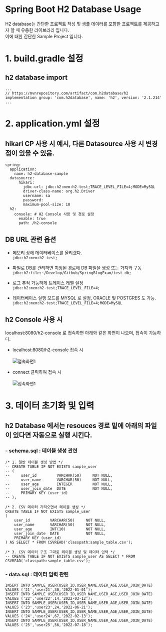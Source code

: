 # Spring Boot H2 Database Usage

H2 database는 간단한 프로젝트 작성 및 샘플 데이터를 포함한 프로젝트를 제공하고자 할 때 
유용한 라이브러리 입니다. <br/> 이에 대한 간단한 Sample Project 입니다.

# 1. build.gradle 설정

## h2 database import
``` 
...
// https://mvnrepository.com/artifact/com.h2database/h2
implementation group: 'com.h2database', name: 'h2', version: '2.1.214' 
...
```

# 2. application.yml 설정
## hikari CP 사용 시 예시, 다른 Datasource 사용 시 변경점이 있을 수 있음.
```
spring:
  application:
    name: h2-database-sample
  datasource:
      hikari:
        jdbc-url: jdbc:h2:mem:h2-test;TRACE_LEVEL_FILE=4;MODE=MySQL
        driver-class-name: org.h2.Driver
        username: sa
        password:
        maximum-pool-size: 10
  h2:
    console: # H2 Console 사용 및 경로 설정
      enable: true
      path: /h2-console
```
## DB URL 관련 옵션
- 메모리 상에 데이터베이스를 올리겠다. <br/>
``` jdbc:h2:mem:h2-test; ```

- 파일로 DB를 관리하면 지정된 경로에 DB 파일을 생성 또는 가져와 구동 <br/>
``` jdbc:h2:file:~/Develop/Github/SpringBlogExam/test_db; ```

- 로그 추적 가능하게 트레이스 레벨 설정 <br/>
``` jdbc:h2:mem:h2-test;TRACE_LEVEL_FILE=4; ```

- 데이터베이스 실행 모드를 MYSQL 로 설정, ORACLE 및 POSTGRES 도 가능. <br/>
``` jdbc:h2:mem:h2-test;TRACE_LEVEL_FILE=4;MODE=MySQL ```

## h2 Console 사용 시
localhost:8080/h2-console 로 접속하면 아래와 같은 화면이 나오며, 접속이 가능하다.
- localhost:8080/h2-console 접속 시 <br/><br/>
![접속화면1](./h2-console-1.png)

- connect 클릭하여 접속 시 <br/><br/>
![접속화면1](./h2-console-2.png)


# 3. 데이터 초기화 및 입력

## h2 Database 에서는 resouces 경로 밑에 아래의 파일이 있다면 자동으로 실행 시킨다.
### - schema.sql : 테이블 생성 관련


```
/* 1. 일반 테이블 생성 방법 */
-- CREATE TABLE IF NOT EXISTS sample_user
-- (
--     user_id         VARCHAR(50)     NOT NULL,
--     user_name       VARCHAR(50)     NOT NULL,
--     user_age        INTEGER         NOT NULL,    
--     user_join_date  DATE            NOT NULL,
--     PRIMARY KEY (user_id)
-- );

/* 2. CSV 데이터 가져오면서 테이블 생성 */
CREATE TABLE IF NOT EXISTS sample_user
(
    user_id         VARCHAR(50)     NOT NULL,
    user_name       VARCHAR(50)     NOT NULL,
    user_age        INT(10)         NOT NULL,    
    user_join_date  DATE            NOT NULL,
    PRIMARY KEY (user_id)
) AS SELECT * FROM CSVREAD('classpath:sample_table.csv');

/* 3. CSV 데이터 구조 그대로 테이블 생성 및 데이터 입력 */
-- CREATE TABLE IF NOT EXISTS sample_user AS SELECT * FROM CSVREAD('classpath:sample_table.csv');
```

### - data.sql : 데이터 입력 관련
```
INSERT INTO SAMPLE_USER(USER_ID,USER_NAME,USER_AGE,USER_JOIN_DATE) VALUES ('21','user21',30,'2022-01-01');
INSERT INTO SAMPLE_USER(USER_ID,USER_NAME,USER_AGE,USER_JOIN_DATE) VALUES ('22','user22',14,'2022-03-12');
INSERT INTO SAMPLE_USER(USER_ID,USER_NAME,USER_AGE,USER_JOIN_DATE) VALUES ('23','user23',24,'2022-06-21');
INSERT INTO SAMPLE_USER(USER_ID,USER_NAME,USER_AGE,USER_JOIN_DATE) VALUES ('24','user24',67,'2022-02-13');
INSERT INTO SAMPLE_USER(USER_ID,USER_NAME,USER_AGE,USER_JOIN_DATE) VALUES ('25','user25',56,'2022-07-18');
```
